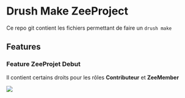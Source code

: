 # Drush Make ZeeProject

Ce repo git contient les fichiers permettant de faire un `drush make`


## Features

### Feature ZeeProjet Debut
Il contient certains droits pour les rôles **Contributeur** et **ZeeMember**




![](https://dl.dropboxusercontent.com/u/17091715/ZeeEssentials-Logo.jpg)
